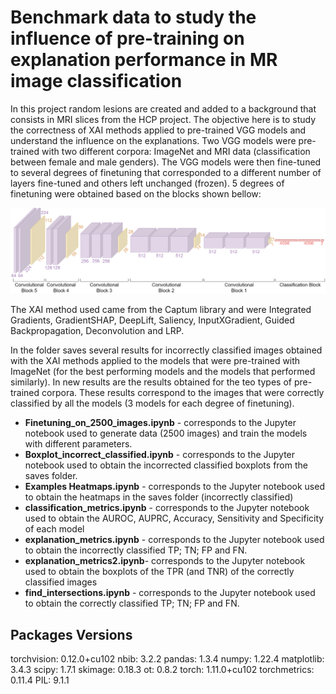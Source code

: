 # Benchmark data to study the influence of pre-training on explanation performance in MR image classification

In this project random lesions are created and added to a background that consists in MRI slices from the HCP project.
The objective here is to study the correctness of XAI methods applied to pre-trained VGG models and understand the influence on the explanations. 
Two VGG models were pre-trained with two different corpora: ImageNet and MRI data (classification between female and male genders).
The VGG models were then fine-tuned to several degrees of finetuning that corresponded to a different number of layers fine-tuned and others left unchanged (frozen). 5 degrees of finetuning were obtained based on the blocks shown bellow:

![alt text](https://github.com/Marta54/Pretrain_XAI_gt/blob/main/VGG%20architecture.png)

The XAI method used came from the Captum library and were Integrated Gradients, GradientSHAP, DeepLift, Saliency, InputXGradient, Guided Backpropagation, Deconvolution and LRP.

In the folder saves several results for incorrectly classified images obtained with the XAI methods applied to the models that were pre-trained with ImageNet (for the best performing models and the models that performed similarly).
In new results are the results obtained for the teo types of pre-trained corpora. These results correspond to the images that were correctly classified by all the models (3 models for each degree of finetuning).

+ **Finetuning_on_2500_images.ipynb** - corresponds to the Jupyter notebook used to generate data (2500 images) and train the models with different parameters. 
+ **Boxplot_incorrect_classified.ipynb** - corresponds to the Jupyter notebook used to obtain the incorrected classified boxplots from the saves folder.
+ **Examples Heatmaps.ipynb** - corresponds to the Jupyter notebook used to obtain the heatmaps in the saves folder (incorrectly classified)
+ **classification_metrics.ipynb** - corresponds to the Jupyter notebook used to obtain the AUROC, AUPRC, Accuracy, Sensitivity and Specificity of each model
+ **explanation_metrics.ipynb** -  corresponds to the Jupyter notebook used to obtain the incorrectly classified TP; TN; FP and FN.
+ **explanation_metrics2.ipynb**-  corresponds to the Jupyter notebook used to obtain the boxplots of the TPR (and TNR) of the correctly classified images
+ **find_intersections.ipynb** -  corresponds to the Jupyter notebook used to obtain the correctly classified TP; TN; FP and FN.

## Packages Versions
torchvision: 0.12.0+cu102
nbib: 3.2.2
pandas: 1.3.4
numpy: 1.22.4
matplotlib: 3.4.3
scipy: 1.7.1
skimage: 0.18.3
ot: 0.8.2
torch: 1.11.0+cu102
torchmetrics: 0.11.4
PIL: 9.1.1
